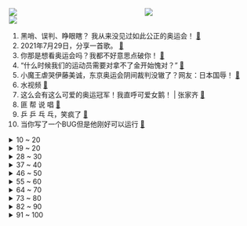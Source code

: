 <div >
	<a style="float:left;width:55%;" href = "https://github.com/anuraghazra/github-readme-stats">
	 <img src = "https://github-readme-stats.vercel.app/api?username=iuuuuuaena&theme=buefy&show_icons=true"/>
	</a>
	<a  style="float:right;width:45%" href = "https://github.com/anuraghazra/github-readme-stats">
	 <img  src="https://github-readme-stats.vercel.app/api/top-langs/?username=anuraghazra&layout=compact"/>
	</a>
	</div>

[![](https://img.shields.io/badge/jxd-@jxdgogogo.xyz-yellowgreen.svg)](https://www.jxdgogogo.xyz)<br>
1. 黑哨、误判、睁眼瞎？ 我从来没见过如此公正的奥运会！ [:link:](//www.bilibili.com/video/BV1v64y1x7fL) <br>
2. 2021年7月29日，分享一首歌。 [:link:](//www.bilibili.com/video/BV1Y64y1x77D) <br>
3. 你那是想看奥运会吗？我都不好意思点破你！ [:link:](//www.bilibili.com/video/BV15o4y1Q7HF) <br>
4. “什么时候我们的运动员需要对拿不了金开始愧对？” [:link:](//www.bilibili.com/video/BV1Xv411E7qr) <br>
5. 小魔王虐哭伊藤美诚，东京奥运会阴间裁判没辙了？网友：日本国辱！ [:link:](//www.bilibili.com/video/BV1ff4y157n9) <br>
6. 水视频 [:link:](//www.bilibili.com/video/BV1nq4y1X7js) <br>
7. 这么会有这么可爱的奥运冠军！我直呼可爱女鹅！ | 张家齐 [:link:](//www.bilibili.com/video/BV1p64y167mr) <br>
8. 匪 帮 说 唱 [:link:](//www.bilibili.com/video/BV1Cv411E7cw) <br>
9. 乒 乒 乓 乓，笑疯了 [:link:](//www.bilibili.com/video/BV1qX4y1c7eN) <br>
10. 当你写了一个BUG但是他刚好可以运行 [:link:](//www.bilibili.com/video/BV1MU4y1H77j) <br>
<details>
<summary>10 ~ 20</summary>

11. 十年前的偷星九月天！到底讲了什么故事？上 [:link:](//www.bilibili.com/video/BV1z64y1x7SV) <br>
12. 福原爱离婚后首出镜，担任奥运解说员，为中国加油遭日本网友吐槽 [:link:](//www.bilibili.com/video/BV1ML411n7cC) <br>
13. 黄皮外星人，中国区总代理 [:link:](//www.bilibili.com/video/BV12X4y1c7AD) <br>
14. 森林冰火人/meme[Machine Gun] [:link:](//www.bilibili.com/video/BV1b44y117Gz) <br>
15. 诈骗犯装晕三天被饭香醒【阅片无数Ⅱ 12】 [:link:](//www.bilibili.com/video/BV1f64y1q7gg) <br>
16. 《 B 界 西 游 不 同 等 级 现 状》 [:link:](//www.bilibili.com/video/BV1q54y1J7tT) <br>
17. 我虽然一只脚飞了但我是冠军 [:link:](//www.bilibili.com/video/BV1Gq4y1p7VQ) <br>
18. 【红楼梦】ring ring ring [:link:](//www.bilibili.com/video/BV13w411R75s) <br>
19. 世界上最好吃的炸鸡翅，帅小伙尝试制作，太好吃了吧！ [:link:](//www.bilibili.com/video/BV1ZL411J7zf) <br>
</details>
<details>
<summary>19 ~ 20</summary>

20. 日本记者问如何备战伊藤美诚？陈梦：等她进了决赛再说 [:link:](//www.bilibili.com/video/BV1Uv411E7h6) <br>
21. 玩辅助总是赢不了很无力？那你不妨试试他！ [:link:](//www.bilibili.com/video/BV1Mg41177vb) <br>
22. 99%减伤！上单受虐狂：金刚不坏童子功！【有点骚东西】 [:link:](//www.bilibili.com/video/BV1Jb4y1r7gM) <br>
23. 正面刚！李云龙楚云飞终极对决！《亮剑》P7 [:link:](//www.bilibili.com/video/BV1gU4y1J7oc) <br>
24. 灰太狼：谁能接我世界第一斩击！沸羊羊：我来！ [:link:](//www.bilibili.com/video/BV1Ao4y1S7kF) <br>
25. 老娘的钱，你骗不走 [:link:](//www.bilibili.com/video/BV1i341167vE) <br>
26. 【大魏厂牌】孟德新说唱 [:link:](//www.bilibili.com/video/BV1yy4y1j7cZ) <br>
27. “能帮忙买几包辣条吗？我们不敢去…” [:link:](//www.bilibili.com/video/BV1bM4y1T78a) <br>
28. 韩国原冬奥会冠军林孝俊已加入中国国籍，归化中国代表中国参赛 [:link:](//www.bilibili.com/video/BV1cf4y1L7Md) <br>
</details>
<details>
<summary>28 ~ 30</summary>

29. 三句话，进球18个 [:link:](//www.bilibili.com/video/BV1kf4y157Hi) <br>
30. 【张继科】国乒加油 [:link:](//www.bilibili.com/video/BV1wf4y1L76j) <br>
31. 上单就是跪着赢游戏的？ [:link:](//www.bilibili.com/video/BV1Hb4y1r7Rv) <br>
32. 【跨时代混剪】“各位观众,中国代表团登场了!” [:link:](//www.bilibili.com/video/BV1jg41177R2) <br>
33. 在英国点光烧烤店所有的炸串要多少钱 [:link:](//www.bilibili.com/video/BV1h64y1x7m7) <br>
34. 【全明星】I Knew You Were Trouble - 鬼畜从未没落 [:link:](//www.bilibili.com/video/BV1Tq4y1p7EZ) <br>
35. 【暴走大事件第八季】13 声援奥运健儿王尼玛怒怼键盘侠，暴走家族新整活演绎直播乱象（红） [:link:](//www.bilibili.com/video/BV1ov411E7Uu) <br>
36. 国乒真的是老喜剧人了 [:link:](//www.bilibili.com/video/BV1j44y117F4) <br>
37. 看个电影为啥要跟总统过不去？【硬核狠人05】 [:link:](//www.bilibili.com/video/BV1P44y117HS) <br>
</details>
<details>
<summary>37 ~ 40</summary>

38. 反转了，虽然一脚踏出去，但是14.7分实至名归！ [:link:](//www.bilibili.com/video/BV1UL411J77R) <br>
39. 卧槽啊啊啊！你可以永远相信游泳队的颜值！这该死的荷尔蒙气息！ [:link:](//www.bilibili.com/video/BV1HQ4y1f7ju) <br>
40. 试吃中国十大泡面！外国泡面全部落榜，第一名居然是... [:link:](//www.bilibili.com/video/BV1QX4y1c77s) <br>
41. 马龙、许昕早年小品《最 后 谁 赢 了》 [:link:](//www.bilibili.com/video/BV19g411j7s5) <br>
42. 【马龙‖热爱105℃的你】你从来都不轻言失败‖对梦想的执着一直不曾更改 [:link:](//www.bilibili.com/video/BV1744y117jR) <br>
43. 【原神学院】请各位上学的时候穿的至少像个人 [:link:](//www.bilibili.com/video/BV1mf4y157LZ) <br>
44. 速 通 玩 家 现 状 [:link:](//www.bilibili.com/video/BV1Ry4y1j7Cq) <br>
45. 乒乒乓乓天下无双全11季（分p） [:link:](//www.bilibili.com/video/BV1if4y157fd) <br>
46. 《青莲司空震》任何无法击垮我们的，只会令我们更加强大！！！ [:link:](//www.bilibili.com/video/BV1aw411R79c) <br>
</details>
<details>
<summary>46 ~ 50</summary>

47. 【JUMP】下雨天点外卖怪消费者，有病吗？ [:link:](//www.bilibili.com/video/BV1UL411J7i2) <br>
48. 美国最强总统，世界霸主奠基人：罗斯福（中）【历史调研室23】 [:link:](//www.bilibili.com/video/BV14Q4y1f7f2) <br>
49. 老师 你想打我就直说 [:link:](//www.bilibili.com/video/BV1Df4y1573T) <br>
50. 中国队零失误，裁判意外打低分，日本当晚遭连串雷击，变电站起火 [:link:](//www.bilibili.com/video/BV1p64y167Ta) <br>
51. 你 真 敢 开 枪 啊 ？ [:link:](//www.bilibili.com/video/BV17w411R7Eb) <br>
52. 够了！这样决斗也是很公平的吧！ [:link:](//www.bilibili.com/video/BV1Rb4y167rj) <br>
53. 巨无霸象拔蚌，迄今为止吃过最好吃的刺身，让我无法自拔 [:link:](//www.bilibili.com/video/BV1GU4y1H7Ko) <br>
54. 【川普】Viva la Vida - 生命不息，皇朝不已 [:link:](//www.bilibili.com/video/BV1ff4y157C1) <br>
55. 我想和喷子杠精握手言和！我理解你们！ [:link:](//www.bilibili.com/video/BV12L411J7y2) <br>
</details>
<details>
<summary>55 ~ 60</summary>

56. 一次看到爽，合集第三弹来了！ [:link:](//www.bilibili.com/video/BV1ML411n7fZ) <br>
57. 我只用了一分钟，就让你们昏昏欲睡 [:link:](//www.bilibili.com/video/BV1B64y1x7Me) <br>
58. 当今画质最好的沙雕游戏 [:link:](//www.bilibili.com/video/BV1Wb4y1r7xJ) <br>
59. 《崩坏3》全新S级角色「粉色妖精小姐♪」预告 [:link:](//www.bilibili.com/video/BV1Nw411R7bU) <br>
60. 稻妻才开几天，外网属实是把璃月当家回了。 [:link:](//www.bilibili.com/video/BV1Aq4y1p7QF) <br>
61. 他们这一球拍！打中了多少女孩子的心！！！ [:link:](//www.bilibili.com/video/BV1Rv411E7M3) <br>
62. 我的世界，但是你可以自定义任何武器！ [:link:](//www.bilibili.com/video/BV1A44y117eX) <br>
63. 【桥本大辉】裁 判 说 我 没 出 界 [:link:](//www.bilibili.com/video/BV1SV411p79a) <br>
64. 小学门口的糯米饭，才是第一神级小吃，就算山珍海味也比不上 [:link:](//www.bilibili.com/video/BV1Lw411R7rF) <br>
</details>
<details>
<summary>64 ~ 70</summary>

65. “她一哭，两国人民都得哄”｜人间小灰灰，太可爱了【福原爱】 [:link:](//www.bilibili.com/video/BV19g411j7hR) <br>
66. 「小白」华为P50 Pro体验：万物新生 还是最后一战？ [:link:](//www.bilibili.com/video/BV1To4y1S7QV) <br>
67. 美国脱口秀演员又出新段子了，还是“借中损美”的配方 [:link:](//www.bilibili.com/video/BV1664y1x7fH) <br>
68. 伊藤美诚一顿比划 孙颖莎：就这？ [:link:](//www.bilibili.com/video/BV1GL411n7iE) <br>
69. 【原神】偷渡宵宫一血无伤北风狼 [:link:](//www.bilibili.com/video/BV1ih411z769) <br>
70. 我！是！真！的！想！学！粤！语！呀！ [:link:](//www.bilibili.com/video/BV1Sq4y1H7x8) <br>
71. 【4K60FPS】GALA《追梦赤子心》经典现场！永远热泪盈眶！ [:link:](//www.bilibili.com/video/BV1BX4y1c7gd) <br>
72. 童年火遍全国的罪恶都市 最后的结局究竟是什么？ [:link:](//www.bilibili.com/video/BV1xq4y1X7z6) <br>
73. 【让学】万字解析让子弹飞鸿门宴的黑暗迷局！让学论文：关于“匪”的哲学问题 [:link:](//www.bilibili.com/video/BV1Zf4y157E6) <br>
</details>
<details>
<summary>73 ~ 80</summary>

74. 马 奇 诺 防 线 [:link:](//www.bilibili.com/video/BV1tv411E7R3) <br>
75. 10个设计小妙招，人人都可能用到 [:link:](//www.bilibili.com/video/BV1B54y1J7Ax) <br>
76. 当我的世界拥有「物理引擎」!! [:link:](//www.bilibili.com/video/BV1GM4y1N7dp) <br>
77. 伍六七第四季 [:link:](//www.bilibili.com/video/BV1V44y117NQ) <br>
78. 【FGO手书】Sincerely - 六周年快乐 [:link:](//www.bilibili.com/video/BV11f4y157je) <br>
79. 笑喷！英国记者用美国翻译，全程中文采访福原爱，东北话贼溜儿！各说各的采访系列... [:link:](//www.bilibili.com/video/BV1pX4y1c7CK) <br>
80. 温酒斩华佗 [:link:](//www.bilibili.com/video/BV1vq4y1H7s9) <br>
81. 【全明星】曾经的2015，永不泯灭！ [:link:](//www.bilibili.com/video/BV1o44y1y7E3) <br>
82. 日本选手又被打哭了！很少有人可以从中国队手上拿走乒乓球冠军啊！ [:link:](//www.bilibili.com/video/BV1hh411z7RS) <br>
</details>
<details>
<summary>82 ~ 90</summary>

83. 差点忘了自己是日本人[滑稽][doge] [:link:](//www.bilibili.com/video/BV1P64y1B7XG) <br>
84. 震碎三观！你必须要知道和小心的大学垃圾人 [:link:](//www.bilibili.com/video/BV1yA411A783) <br>
85. 零 元 购 [:link:](//www.bilibili.com/video/BV1Tq4y1p7VN) <br>
86. 我的雷很大！  AD忍一下！ [:link:](//www.bilibili.com/video/BV1ky4y1j7av) <br>
87. 姑娘们好棒！中国女子水球队击败日本 日本选手比赛中动作太野蛮 [:link:](//www.bilibili.com/video/BV1R64y1q7h2) <br>
88. 福原爱在中国有多受喜欢刘国梁偷摸指导，中国队金牌奖杯随便玩 [:link:](//www.bilibili.com/video/BV1g54y177uE) <br>
89. 【低调奢华】这个牌子可太适合穿去宴会了～ [:link:](//www.bilibili.com/video/BV1tq4y1X7ka) <br>
90. 一个人用一整天把四十斤生蚝做成耗油！最后的样子总感觉哪里不对！ [:link:](//www.bilibili.com/video/BV14X4y1c7Sh) <br>
91. 大腿内侧粗，根本不是胖！ [:link:](//www.bilibili.com/video/BV1j64y1x75r) <br>
</details>
<details>
<summary>91 ~ 100</summary>

92. 冯小刚连夜拜郭敬明为师，拍出了一部《小时代2.0！》【洞察社会系列41】 [:link:](//www.bilibili.com/video/BV1Tf4y1L7ys) <br>
93. 【举起手来】郭达斯坦森在线怼人名场面 [:link:](//www.bilibili.com/video/BV1Z44y1y7qX) <br>
94. 【官方MV】王源-你的名字是世界瞒着我最大的事情 [:link:](//www.bilibili.com/video/BV1Dg411j7go) <br>
95. 爱情片，那必须得死一个！ [:link:](//www.bilibili.com/video/BV12L411J7qT) <br>
96. 为什么柯南迟迟不上二年级？新一变小成柯南后究竟过了多少天？最全时间线整理！ [:link:](//www.bilibili.com/video/BV1Lb4y1r7Ei) <br>
97. 【罗翔】把前女友的照片PS换头制作成小卡片，构成什么罪？ [:link:](//www.bilibili.com/video/BV1q341167C9) <br>
98. 妇  产  科  医  生 [:link:](//www.bilibili.com/video/BV14w411R73Z) <br>
99. 伊藤美诚｜一顿操作猛如虎，______________。 [:link:](//www.bilibili.com/video/BV19q4y1X7nA) <br>
100. 方便面的第n种不方便吃法，质量堪比星级酒店，手残党也可以做！ [:link:](//www.bilibili.com/video/BV1Uf4y157RG) <br>
</details>
